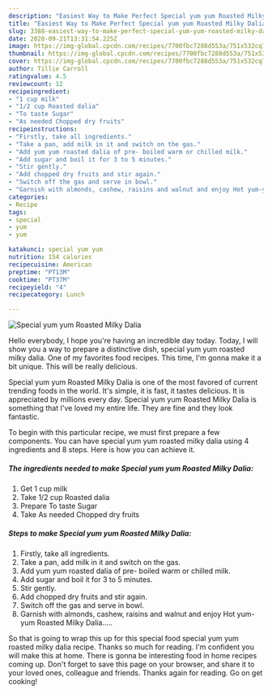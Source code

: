 ```yaml
---
description: "Easiest Way to Make Perfect Special yum yum Roasted Milky Dalia"
title: "Easiest Way to Make Perfect Special yum yum Roasted Milky Dalia"
slug: 3388-easiest-way-to-make-perfect-special-yum-yum-roasted-milky-dalia
date: 2020-09-21T13:31:54.225Z
image: https://img-global.cpcdn.com/recipes/7700fbc7288d553a/751x532cq70/special-yum-yum-roasted-milky-dalia-recipe-main-photo.jpg
thumbnail: https://img-global.cpcdn.com/recipes/7700fbc7288d553a/751x532cq70/special-yum-yum-roasted-milky-dalia-recipe-main-photo.jpg
cover: https://img-global.cpcdn.com/recipes/7700fbc7288d553a/751x532cq70/special-yum-yum-roasted-milky-dalia-recipe-main-photo.jpg
author: Tillie Carroll
ratingvalue: 4.5
reviewcount: 12
recipeingredient:
- "1 cup milk"
- "1/2 cup Roasted dalia"
- "To taste Sugar"
- "As needed Chopped dry fruits"
recipeinstructions:
- "Firstly, take all ingredients."
- "Take a pan, add milk in it and switch on the gas."
- "Add yum yum roasted dalia of pre- boiled warm or chilled milk."
- "Add sugar and boil it for 3 to 5 minutes."
- "Stir gently."
- "Add chopped dry fruits and stir again."
- "Switch off the gas and serve in bowl."
- "Garnish with almonds, cashew, raisins and walnut and enjoy Hot yum-yum Roasted Milky Dalia....."
categories:
- Recipe
tags:
- special
- yum
- yum

katakunci: special yum yum 
nutrition: 154 calories
recipecuisine: American
preptime: "PT13M"
cooktime: "PT37M"
recipeyield: "4"
recipecategory: Lunch

---
```



![Special yum yum Roasted Milky Dalia](https://img-global.cpcdn.com/recipes/7700fbc7288d553a/751x532cq70/special-yum-yum-roasted-milky-dalia-recipe-main-photo.jpg)

Hello everybody, I hope you're having an incredible day today. Today, I will show you a way to prepare a distinctive dish, special yum yum roasted milky dalia. One of my favorites food recipes. This time, I'm gonna make it a bit unique. This will be really delicious.



Special yum yum Roasted Milky Dalia is one of the most favored of current trending foods in the world. It's simple, it is fast, it tastes delicious. It is appreciated by millions every day. Special yum yum Roasted Milky Dalia is something that I've loved my entire life. They are fine and they look fantastic.


To begin with this particular recipe, we must first prepare a few components. You can have special yum yum roasted milky dalia using 4 ingredients and 8 steps. Here is how you can achieve it.

<!--inarticleads1-->

##### The ingredients needed to make Special yum yum Roasted Milky Dalia:

1. Get 1 cup milk
1. Take 1/2 cup Roasted dalia
1. Prepare To taste Sugar
1. Take As needed Chopped dry fruits




<!--inarticleads2-->

##### Steps to make Special yum yum Roasted Milky Dalia:

1. Firstly, take all ingredients.
1. Take a pan, add milk in it and switch on the gas.
1. Add yum yum roasted dalia of pre- boiled warm or chilled milk.
1. Add sugar and boil it for 3 to 5 minutes.
1. Stir gently.
1. Add chopped dry fruits and stir again.
1. Switch off the gas and serve in bowl.
1. Garnish with almonds, cashew, raisins and walnut and enjoy Hot yum-yum Roasted Milky Dalia.....




So that is going to wrap this up for this special food special yum yum roasted milky dalia recipe. Thanks so much for reading. I'm confident you will make this at home. There is gonna be interesting food in home recipes coming up. Don't forget to save this page on your browser, and share it to your loved ones, colleague and friends. Thanks again for reading. Go on get cooking!

